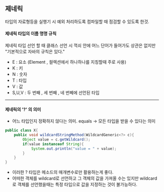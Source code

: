 ## 제네릭 <Generic>

타입의 자료형등을 실행기 시 예외 처리하도록 컴파일할 때 점검할 수 있도록 한것.

#### 제네릭 타입의 이름 명명 규칙

제네릭 타입 선언 할 때 클래스 선언 시 꺽쇠 안에 어느 단어가 들어가도 상관은 없지만 "기본적으로 자바의 규칙은 있다."

- E : 요소 (Element , 컬렉션에서 하나하나를 지칭할때 주로 사용)
- K : 키
- N : 숫자
- T : 타입
- V : 값
- S,U,V : 두 번째 , 세 번째 , 네 번쩨에 선언된 타입

-----


#### 제네릭의 '?' 의 의미

- 어느 타입인지 정확하지 않다는 의미. equals -> 모든 타입을 받을 수 있다는 의미

```java
public class X{
    public void wildcardStringMethod(WildcardGeneric<?> c){
        Object value = c.getWildcard();
        if(value instanceof String){
            System.out.println("value = " + value);
        }
    }
}
```


- 이러한 ? 타입은 메소드의 매개변수로만 활용하는게 좋다.
- 어떠한 객체를 wildcard로 선언하고 그 객체의 값을 가져올 수는 있지만 wildcard로 객체를 선언했을때는 특정 타입으로 값을 지정하는 것이 불가능하다.